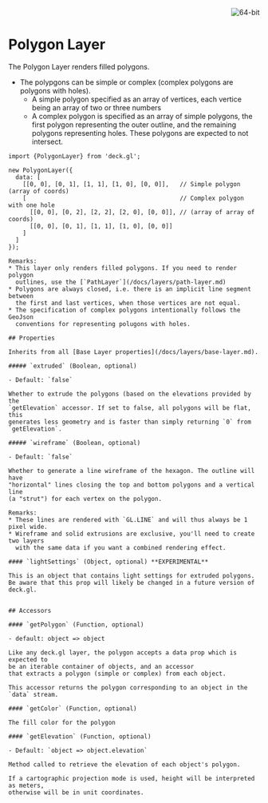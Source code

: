 <p align="right">
  <img src="https://img.shields.io/badge/extruded-yes-blue.svg?style=flat-square" alt="64-bit" />
</p>

# Polygon Layer

The Polygon Layer renders filled polygons.
* The polypgons can be simple or complex (complex polygons are polygons with holes).
   * A simple polygon specified as an array of vertices, each vertice being an array
     of two or three numbers
   * A complex polygon is specified as an array of simple polygons, the
     first polygon representing the outer outline, and the remaining polygons
     representing holes. These polygons are expected to not intersect.

```
import {PolygonLayer} from 'deck.gl';

new PolygonLayer({
  data: [
    [[0, 0], [0, 1], [1, 1], [1, 0], [0, 0]],   // Simple polygon (array of coords)
    [                                           // Complex polygon with one hole
      [[0, 0], [0, 2], [2, 2], [2, 0], [0, 0]], // (array of array of coords)
      [[0, 0], [0, 1], [1, 1], [1, 0], [0, 0]]
    ]
  ]
});

Remarks:
* This layer only renders filled polygons. If you need to render polygon
  outlines, use the [`PathLayer`](/docs/layers/path-layer.md)
* Polygons are always closed, i.e. there is an implicit line segment between
  the first and last vertices, when those vertices are not equal.
* The specification of complex polygons intentionally follows the GeoJson
  conventions for representing polugons with holes.

## Properties

Inherits from all [Base Layer properties](/docs/layers/base-layer.md).

##### `extruded` (Boolean, optional)

- Default: `false`

Whether to extrude the polygons (based on the elevations provided by the
`getElevation` accessor. If set to false, all polygons will be flat, this
generates less geometry and is faster than simply returning `0` from `getElevation`.

##### `wireframe` (Boolean, optional)

- Default: `false`

Whether to generate a line wireframe of the hexagon. The outline will have
"horizontal" lines closing the top and bottom polygons and a vertical line
(a "strut") for each vertex on the polygon.

Remarks:
* These lines are rendered with `GL.LINE` and will thus always be 1 pixel wide.
* Wireframe and solid extrusions are exclusive, you'll need to create two layers
  with the same data if you want a combined rendering effect.

#### `lightSettings` (Object, optional) **EXPERIMENTAL**

This is an object that contains light settings for extruded polygons.
Be aware that this prop will likely be changed in a future version of deck.gl.


## Accessors

#### `getPolygon` (Function, optional)

- default: object => object

Like any deck.gl layer, the polygon accepts a data prop which is expected to
be an iterable container of objects, and an accessor
that extracts a polygon (simple or complex) from each object.

This accessor returns the polygon corresponding to an object in the `data` stream.

#### `getColor` (Function, optional)

The fill color for the polygon

#### `getElevation` (Function, optional)

- Default: `object => object.elevation`

Method called to retrieve the elevation of each object's polygon.

If a cartographic projection mode is used, height will be interpreted as meters,
otherwise will be in unit coordinates.

